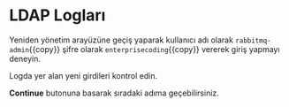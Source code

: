 # LDAP Logları

Yeniden yönetim arayüzüne geçiş yaparak kullanıcı adı olarak `rabbitmq-admin`{{copy}} şifre olarak `enterprisecoding`{{copy}} vererek giriş yapmayı deneyin.

Logda yer alan yeni girdileri kontrol edin.

**Continue** butonuna basarak sıradaki adıma geçebilirsiniz.
